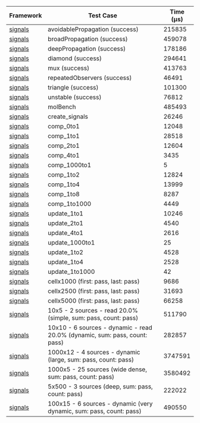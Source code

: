 | Framework | Test Case | Time (μs) |
| --- | --- | --- |
| [signals](https://github.com/rodydavis/signals.dart) | avoidablePropagation (success) | 215835 |
| [signals](https://github.com/rodydavis/signals.dart) | broadPropagation (success) | 459078 |
| [signals](https://github.com/rodydavis/signals.dart) | deepPropagation (success) | 178186 |
| [signals](https://github.com/rodydavis/signals.dart) | diamond (success) | 294641 |
| [signals](https://github.com/rodydavis/signals.dart) | mux (success) | 413763 |
| [signals](https://github.com/rodydavis/signals.dart) | repeatedObservers (success) | 46491 |
| [signals](https://github.com/rodydavis/signals.dart) | triangle (success) | 101300 |
| [signals](https://github.com/rodydavis/signals.dart) | unstable (success) | 76812 |
| [signals](https://github.com/rodydavis/signals.dart) | molBench | 485493 |
| [signals](https://github.com/rodydavis/signals.dart) | create_signals | 26246 |
| [signals](https://github.com/rodydavis/signals.dart) | comp_0to1 | 12048 |
| [signals](https://github.com/rodydavis/signals.dart) | comp_1to1 | 28518 |
| [signals](https://github.com/rodydavis/signals.dart) | comp_2to1 | 12604 |
| [signals](https://github.com/rodydavis/signals.dart) | comp_4to1 | 3435 |
| [signals](https://github.com/rodydavis/signals.dart) | comp_1000to1 | 5 |
| [signals](https://github.com/rodydavis/signals.dart) | comp_1to2 | 12824 |
| [signals](https://github.com/rodydavis/signals.dart) | comp_1to4 | 13999 |
| [signals](https://github.com/rodydavis/signals.dart) | comp_1to8 | 8287 |
| [signals](https://github.com/rodydavis/signals.dart) | comp_1to1000 | 4449 |
| [signals](https://github.com/rodydavis/signals.dart) | update_1to1 | 10246 |
| [signals](https://github.com/rodydavis/signals.dart) | update_2to1 | 4540 |
| [signals](https://github.com/rodydavis/signals.dart) | update_4to1 | 2616 |
| [signals](https://github.com/rodydavis/signals.dart) | update_1000to1 | 25 |
| [signals](https://github.com/rodydavis/signals.dart) | update_1to2 | 4528 |
| [signals](https://github.com/rodydavis/signals.dart) | update_1to4 | 2528 |
| [signals](https://github.com/rodydavis/signals.dart) | update_1to1000 | 42 |
| [signals](https://github.com/rodydavis/signals.dart) | cellx1000 (first: pass, last: pass) | 9686 |
| [signals](https://github.com/rodydavis/signals.dart) | cellx2500 (first: pass, last: pass) | 31693 |
| [signals](https://github.com/rodydavis/signals.dart) | cellx5000 (first: pass, last: pass) | 66258 |
| [signals](https://github.com/rodydavis/signals.dart) | 10x5 - 2 sources - read 20.0% (simple, sum: pass, count: pass) | 511790 |
| [signals](https://github.com/rodydavis/signals.dart) | 10x10 - 6 sources - dynamic - read 20.0% (dynamic, sum: pass, count: pass) | 282857 |
| [signals](https://github.com/rodydavis/signals.dart) | 1000x12 - 4 sources - dynamic (large, sum: pass, count: pass) | 3747591 |
| [signals](https://github.com/rodydavis/signals.dart) | 1000x5 - 25 sources (wide dense, sum: pass, count: pass) | 3580492 |
| [signals](https://github.com/rodydavis/signals.dart) | 5x500 - 3 sources (deep, sum: pass, count: pass) | 222022 |
| [signals](https://github.com/rodydavis/signals.dart) | 100x15 - 6 sources - dynamic (very dynamic, sum: pass, count: pass) | 490550 |

